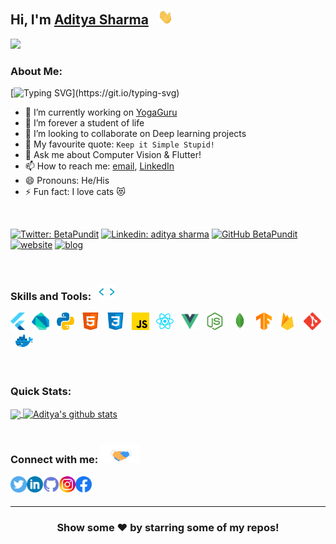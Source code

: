 ## Hi, I'm [Aditya Sharma](https://adityasharma.co) &nbsp; <img src="assets/hi.gif" width="24px" height="24px" /> 

![](https://komarev.com/ghpvc/?username=BetaPundit)

### About Me:

[![Typing SVG](https://readme-typing-svg.herokuapp.com?font=Segoe+UI&color=%2358A6FF&vCenter=true&lines=I+am+a+technopreneur.;I+am+a+developer.;I+am+a+designer.;I+am+a+polymath.;I+am+an+entrepreneur.)](https://git.io/typing-svg)

- 🔭 I’m currently working on [YogaGuru](https://github.com/BetaPundit/Yoga-Guru)
- 🌱 I’m forever a student of life
- 👯 I’m looking to collaborate on Deep learning projects
- 🤔 My favourite quote: `Keep it Simple Stupid!`
- 💬 Ask me about Computer Vision & Flutter!
- 📫 How to reach me: [email](mailto:adityaas26@gmail.com), [LinkedIn](https://linkedin.com/in/aditya-sharma26)
- 😄 Pronouns: He/His
- ⚡ Fun fact: I love cats 😻

<br/>

[![Twitter: BetaPundit](https://img.shields.io/twitter/follow/BetaPundit?style=social)](https://twitter.com/BetaPundit)
[![Linkedin: aditya sharma](https://img.shields.io/badge/-aditya_sharma-blue?style=flat-square&logo=Linkedin&logoColor=white&link=https://www.linkedin.com/in/aditya-sharma26/)](https://www.linkedin.com/in/aditya-sharma26/)
[![GitHub BetaPundit](https://img.shields.io/github/followers/BetaPundit?label=follow&style=social)](https://github.com/BetaPundit)
[![website](https://img.shields.io/badge/Portfolio_Website-adityasharma.co-2648ff?style=flat-square&logo=google-chrome)](https://adityasharma.co/)
[![blog](https://img.shields.io/badge/Blog-blog.adityasharma.co-2648ff?style=flat-square&logo=blogger)](https://blog.adityasharma.co/)

<br/>

### Skills and Tools: &nbsp; <img alt="Aditya's skills" width="26px" height="26px" src="assets/skills.gif" /> 
<p float="left">
  <img height="28" src="assets/flutter.svg"> &nbsp;
  <img height="28" src="assets/dart.svg"> &nbsp;
  <img height="28" src="assets/python.svg"> &nbsp;
  <img height="28" src="assets/html.svg"> &nbsp;
  <img height="28" src="assets/css.svg"> &nbsp;
  <img height="28" src="assets/javascript.svg"> &nbsp;
  <img height="28" src="assets/reactjs.svg"> &nbsp;
  <img height="28" src="assets/vuejs.svg"> &nbsp;
  <img height="28" src="assets/nodejs.svg"> &nbsp;
  <img height="28" src="assets/mongodb.svg"> &nbsp;
  <img height="28" src="assets/tensorflow.svg"> &nbsp;
  <img height="28" src="assets/firebase.svg"> &nbsp;
  <img height="28" src="assets/git.svg"> &nbsp;
  <img height="28" src="assets/docker.svg">
</p>

<br/>

### Quick Stats:  

<a href="https://github.com/BetaPundit">
  <img align="center" src="https://github-readme-stats.vercel.app/api/top-langs/?username=BetaPundit&theme=dark&hide=TCL" />
</a>

<a href="https://github.com/BetaPundit">
  <img align="center" src="https://github-readme-stats.vercel.app/api?username=BetaPundit&show_icons=true&theme=tokyonight&count_private=true&line_height=33" alt="Aditya's github stats"/>
</a>

<br/>
<br/>

### Connect with me: <img alt="Aditya's skills" width="64px" height="30px" src="assets/handshake.gif" />

<a href="https://twitter.com/BetaPundit">
  <img align="left" alt="Aditya's Twitter" width="26px" src="assets/twitter_icon_color.svg" />
</a>
<a href="https://linkedin.com/in/aditya-sharma26">
  <img align="left" alt="Aditya's Linkdein" width="26px" src="assets/linkedin_icon_color.svg" />
</a>
<a href="https://github.com/BetaPundit">
  <img align="left" alt="Aditya's Github" width="26px" src="assets/github_icon_color.svg" />
</a>
<a href="https://instagram.com/_the_moody_man/">
  <img align="left" alt="Aditya's Instagram" width="26px" src="assets/instagram_icon_color.svg" />
</a>
<a href="https://www.facebook.com/BetaPundit/">
  <img align="left" alt="Aditya's Facebook" width="26px" src="assets/facebook_icon_color.svg" />
</a>

<br/>
<br/>

---

<div align="center">

  ### Show some ❤️ by starring some of my repos!

</div>

